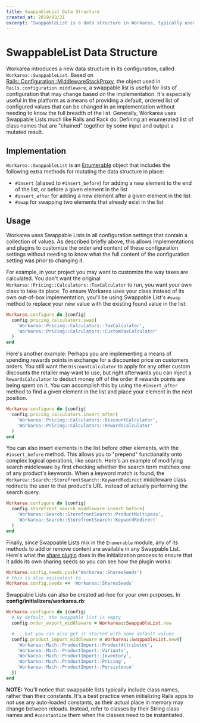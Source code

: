 ```yaml
---
title: SwappableList Data Structure
created_at: 2019/03/21
excerpt: "SwappableList is a data structure in Workarea, typically used for storing a mutatable list of values in the app configuration. Learn why it's used in the platform and how you can use it on your own projects in this guide."
---
```


# SwappableList Data Structure

Workarea introduces a new data structure in its configuration, called `Workarea::SwappableList`. Based on [Rails::Configuration::MiddlewareStackProxy](https://api.rubyonrails.org/classes/Rails/Configuration/MiddlewareStackProxy.html), the object used in `Rails.configuration.middleware`, a swappable list is useful for lists of configuration that may change based on the implementation. It's especially useful in the platform as a means of providing a default, ordered list of configured values that can be changed in an implementation without needing to know the full breadth of the list. Generally, Workarea uses Swappable Lists much like Rails and Rack do: Defining an enumerated list of class names that are "chained" together by some input and output a mutated result.

## Implementation

`Workarea::SwappableList` is an [Enumerable](https://ruby-doc.org/core/Enumerable.html) object that includes the following extra methods for mutating the data structure in place:

- `#insert` (aliased to `#insert_before`) for adding a new element to the end of the list, or before a given element in the list
- `#insert_after` for adding a new element after a given element in the list
- `#swap` for swapping two elements that already exist in the list

## Usage

Workarea uses Swappable Lists in all configuration settings that contain a collection of values. As described briefly above, this allows implementations and plugins to customize the order and content of these configuration settings without needing to know what the full content of the configuration setting was prior to changing it.

For example, in your project you may want to customize the way taxes are calculated. You don't want the original `Workarea::Pricing::Calculators::TaxCalculator` to run, you want your own class to take its place. To ensure Workarea uses your class instead of its own out-of-box implementation, you'll be using Swappable List's `#swap` method to replace your new value with the existing found value in the list:

```ruby
Workarea.configure do |config|
  config.pricing_calculators.swap(
    'Workarea::Pricing::Calculators::TaxCalculator',
    'Workarea::Pricing::Calculators::CustomTaxCalculator'
  )
end
```

Here's another example: Perhaps you are implementing a means of spending rewards points in exchange for a discounted price on customers orders. You still want the `DiscountCalculator` to apply for any other custom discounts the retailer may want to use, but right afterwards you can inject a `RewardsCalculator` to deduct money off of the order if rewards points are being spent on it. You can accomplish this by using the `#insert_after` method to find a given element in the list and place your element in the next position.

```ruby
Workarea.configure do |config|
  config.pricing_calculators.insert_after(
    'Workarea::Pricing::Calculators::DiscountCalculator',
    'Workarea::Pricing::Calculators::RewardsCalculator'
  )
end
```

You can also insert elements in the list before other elements, with the `#insert_before` method. This allows you to "prepend" functionality onto complex logical operations, like search. Here's an example of modifying search middleware by first checking whether the search term matches one of any product's keywords. When a keyword match is found, the `Workarea::Search::StorefrontSearch::KeywordRedirect` middleware class redirects the user to that product's URL instead of actually performing the search query.

```ruby
Workarea.configure do |config|
  config.storefront_search_middleware.insert_before(
    'Workarea::Search::StorefrontSearch::ProductMultipass',
    'Workarea::Search::StorefrontSearch::KeywordRedirect'
  )
end
```

Finally, since Swappable Lists mix in the `Enumerable` module, any of its methods to add or remove content are available in any Swappable List. Here's what the [share plugin](https://github.com/workarea-commerce/workarea-share) does in the initialization process to ensure that it adds its own sharing seeds so you can see how the plugin works:

```ruby
Workarea.config.seeds.push('Workarea::SharesSeeds')
# this is also equivalent to ...
Workarea.config.seeds << 'Workarea::SharesSeeds'
```

Swappable Lists can also be created ad-hoc for your own purposes. In **config/initializers/workarea.rb**:

```ruby
Workarea.configure do |config|
  # By default, the swappable list is empty
  config.order_export_middleware = Workarea::SwappableList.new

  # ...but you can also get it started with some default values
  config.product_import_middleware = Workarea::SwappableList.new([
    'Workarea::Mach::ProductImport::ProductAttributes',
    'Workarea::Mach::ProductImport::Variants',
    'Workarea::Mach::ProductImport::Inventory',
    'Workarea::Mach::ProductImport::Pricing',
    'Workarea::Mach::ProductImport::Persistence'
  ])
end
```

**NOTE:** You'll notice that swappable lists typically include class names, rather than their constants. It's a best practice when initializing Rails apps to not use any auto-loaded constants, as their actual place in memory may change between reloads. Instead, refer to classes by their String class names and `#constantize` them when the classes need to be instantiated.
